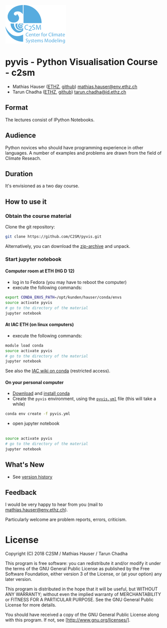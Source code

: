 ![c2sm logo](./figures/c2sm.png)

# pyvis - Python Visualisation Course - c2sm


* Mathias Hauser ([ETHZ](http://www.iac.ethz.ch/people-iac/person-detail.html?persid=146568), [github](https://github.com/mathause)) <mathias.hauser@env.ethz.ch>
* Tarun Chadha  ([ETHZ](https://www.ethz.ch/services/en/organisation/departments/it-services/people/person-detail.html?persid=166149), [github](https://github.com/chadhat)) <tarun.chadha@id.ethz.ch>


## Format

The lectures consist of IPython Notebooks.

## Audience

Python novices who should have programming experience in other
languages. A number of examples and problems are drawn from the field
of Climate Reseach.

## Duration

It's envisioned as a two day course.


## How to use it

### Obtain the course material

Clone the git repository:

~~~~bash
git clone https://github.com/C2SM/pyvis.git
~~~~

Alternatively, you can download the [zip-archive](https://github.com/C2SM/pyvis/archive/master.zip)
and unpack.


### Start jupyter notebook

#### Computer room at ETH (HG D 12)

 * log in to Fedora (you may have to reboot the computer)
 * execute the following commands:

~~~~bash
export CONDA_ENVS_PATH=/opt/kunden/hauser/conda/envs
source activate pyvis
# go to the directory of the material
jupyter notebook
~~~~


#### At IAC ETH (on linux computers)

 * execute the following commands:

~~~~bash
module load conda
source activate pyvis
# go to the directory of the material
jupyter notebook
~~~~

See also the [IAC wiki on conda](https://wiki.iac.ethz.ch/bin/viewauth/IT/CondaPython) (restricted access).

#### On your personal computer

 * [Download](https://conda.io/docs/user-guide/install/download.html) and [install conda](https://conda.io/docs/user-guide/install/linux.html)
 * Create the `pyvis` environment, using the [`pyvis.yml`](https://github.com/C2SM/pyvis/blob/master/pyvis.yml) file (this will take a while)

~~~~bash
conda env create -f pyvis.yml
~~~~

 * open jupyter notebook 

~~~~bash

source activate pyvis
# go to the directory of the material
jupyter notebook
~~~~

## What's New

 * See [version history](./WHATS_NEW.md)


## Feedback

I would be very happy to hear from you (mail to <mathias.hauser@env.ethz.ch>).

Particularly welcome are problem reports, errors, criticism.

# License

Copyright (C) 2018 C2SM / Mathias Hauser / Tarun Chadha

This program is free software: you can redistribute it and/or modify
it under the terms of the GNU General Public License as published by
the Free Software Foundation, either version 3 of the License, or
(at your option) any later version.

This program is distributed in the hope that it will be useful,
but WITHOUT ANY WARRANTY; without even the implied warranty of
MERCHANTABILITY or FITNESS FOR A PARTICULAR PURPOSE.  See the
GNU General Public License for more details.

You should have received a copy of the GNU General Public License
along with this program.  If not, see [http://www.gnu.org/licenses/].
